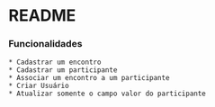 # README

### Funcionalidades

	* Cadastrar um encontro
	* Cadastrar um participante
	* Associar um encontro a um participante
	* Criar Usuário
	* Atualizar somente o campo valor do participante
	